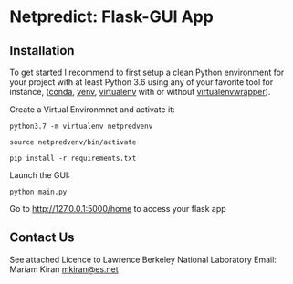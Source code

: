 # Netpredict: Flask-GUI App



## Installation

 To get started I recommend to first setup a clean Python environment for your project with at least Python 3.6 using any of your favorite tool for instance, ([conda](https://docs.conda.io/projects/conda/en/latest/user-guide/tasks/manage-environments.html "conda-env"), [venv](https://docs.python.org/3/library/venv.html), [virtualenv](https://virtualenv.pypa.io/en/latest/) with or without [virtualenvwrapper](https://virtualenvwrapper.readthedocs.io/en/latest/)).

Create a Virtual Environmnet and activate it:

    python3.7 -m virtualenv netpredvenv

    source netpredvenv/bin/activate

    pip install -r requirements.txt

Launch the GUI:

    python main.py

 
Go to http://127.0.0.1:5000/home to access your flask app 



## Contact Us
See attached Licence to Lawrence Berkeley National Laboratory
Email: Mariam Kiran <mkiran@es.net>
